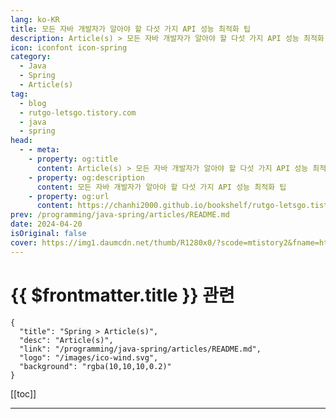 ```yaml
---
lang: ko-KR
title: 모든 자바 개발자가 알아야 할 다섯 가지 API 성능 최적화 팁
description: Article(s) > 모든 자바 개발자가 알아야 할 다섯 가지 API 성능 최적화 팁
icon: iconfont icon-spring
category: 
  - Java
  - Spring
  - Article(s)
tag: 
  - blog
  - rutgo-letsgo.tistory.com
  - java
  - spring
head:
  - - meta:
    - property: og:title
      content: Article(s) > 모든 자바 개발자가 알아야 할 다섯 가지 API 성능 최적화 팁
    - property: og:description
      content: 모든 자바 개발자가 알아야 할 다섯 가지 API 성능 최적화 팁
    - property: og:url
      content: https://chanhi2000.github.io/bookshelf/rutgo-letsgo.tistory.com/five-api-performance-optimization-tricks-that-every-java-developer-must-know.html
prev: /programming/java-spring/articles/README.md
date: 2024-04-20
isOriginal: false
cover: https://img1.daumcdn.net/thumb/R1280x0/?scode=mtistory2&fname=https%3A%2F%2Fblog.kakaocdn.net%2Fdn%2FcJ7gPt%2FbtsGMRuOgYi%2FzvGyUbXhLETiNxKcSYR7mK%2Fimg.jpg
---
```


# {{ $frontmatter.title }} 관련

```component VPCard
{
  "title": "Spring > Article(s)",
  "desc": "Article(s)",
  "link": "/programming/java-spring/articles/README.md",
  "logo": "/images/ico-wind.svg",
  "background": "rgba(10,10,10,0.2)"
}
```

[[toc]]

---

<SiteInfo
  name="모든 자바 개발자가 알아야 할 다섯 가지 API 성능 최적화 팁 — Enthusiastically, Steady, Slowly"
  desc="💡 원본글 Five API Performance Optimization Tricks that Every Java Developer Must Know Five API Performance Optimization Tricks that Every Java Developer Must Know Why is your API response so slow? Maybe you need to solve these problems. medium.com"
  url="https://rutgo-letsgo.tistory.com/m/entry/Five-API-Performance-Optimization-Tricks-that-Every-Java-Developer-Must-Know%EB%AA%A8%EB%93%A0-%EC%9E%90%EB%B0%94-%EA%B0%9C%EB%B0%9C%EC%9E%90%EA%B0%80-%EC%95%8C%EC%95%84%EC%95%BC-%ED%95%A0-%EB%8B%A4%EC%84%AF-%EA%B0%80%EC%A7%80-API-%EC%84%B1%EB%8A%A5-%EC%B5%9C%EC%A0%81%ED%99%94-%ED%8C%81"
  logo="https://t1.daumcdn.net/tistory_admin/top_v2/bi-tistory-favicon.svg"
  preview="https://img1.daumcdn.net/thumb/R1280x0/?scode=mtistory2&fname=https%3A%2F%2Fblog.kakaocdn.net%2Fdn%2FcJ7gPt%2FbtsGMRuOgYi%2FzvGyUbXhLETiNxKcSYR7mK%2Fimg.jpg"/>

<!-- TODO:  작성 -->

